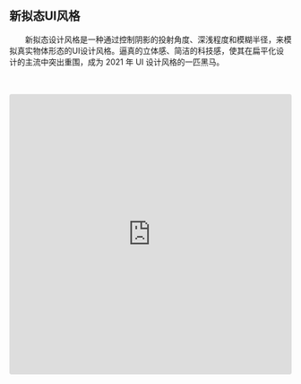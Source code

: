 <script setup>
  import Demo from '../src/Demo.vue';
</script>
## 新拟态UI风格

&emsp;&emsp;新拟态设计风格是一种通过控制阴影的投射角度、深浅程度和模糊半径，来模拟真实物体形态的UI设计风格。逼真的立体感、简洁的科技感，使其在扁平化设计的主流中突出重围，成为 2021 年 UI 设计风格的一匹黑马。

<Demo />
<br />
<br />

<iframe src="https://codesandbox.io/embed/unreal-ui-demo-x6mjy?fontsize=14&hidenavigation=1&module=%2Fsrc%2FApp.vue&theme=dark"
     style="width:100%; height:500px; border:0; border-radius: 4px; overflow:hidden;"
     title="unreal-ui-demo"
     allow="accelerometer; ambient-light-sensor; camera; encrypted-media; geolocation; gyroscope; hid; microphone; midi; payment; usb; vr; xr-spatial-tracking"
     sandbox="allow-forms allow-modals allow-popups allow-presentation allow-same-origin allow-scripts"
   ></iframe>